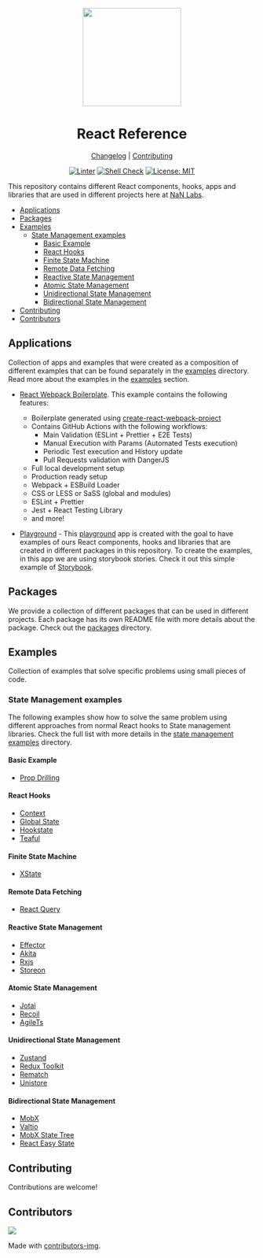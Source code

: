 <div align="center">
<p>
    <img
        style="width: 200px"
        width="200"
        src="https://avatars.githubusercontent.com/u/4426989?s=200&v=4"
    >
</p>
<h1>React Reference</h1>

[Changelog](#) |
[Contributing](./CONTRIBUTING.md)

</div>
<div align="center">

[![Linter][linterbadge]][linterurl]
[![Shell Check][shellcheckbadge]][shellcheckurl]
[![License: MIT][licensebadge]][licenseurl]

</div>

This repository contains different React components, hooks, apps and libraries that are used in different projects
here at [NaN Labs](https://www.nanlabs.com/).

- [Applications](#applications)
- [Packages](#packages)
- [Examples](#examples)
  - [State Management examples](#state-management-examples)
    - [Basic Example](#basic-example)
    - [React Hooks](#react-hooks)
    - [Finite State Machine](#finite-state-machine)
    - [Remote Data Fetching](#remote-data-fetching)
    - [Reactive State Management](#reactive-state-management)
    - [Atomic State Management](#atomic-state-management)
    - [Unidirectional State Management](#unidirectional-state-management)
    - [Bidirectional State Management](#bidirectional-state-management)
- [Contributing](#contributing)
- [Contributors](#contributors)

## Applications

Collection of apps and examples that were created as a composition of different examples that
can be found separately in the [examples](./examples/) directory.
Read more about the examples in the [examples](#examples) section.

- [React Webpack Boilerplate](https://github.com/nanlabs/react-webpack-boilerplate/tree/main/.github/workflows). This example contains the following features:

  - Boilerplate generated using [create-react-webpack-project](https://www.npmjs.com/package/create-react-webpack-project)
  - Contains GitHub Actions with the following workflows:
    - Main Validation (ESLint + Prettier + E2E Tests)
    - Manual Execution with Params (Automated Tests execution)
    - Periodic Test execution and History update
    - Pull Requests validation with DangerJS
  - Full local development setup
  - Production ready setup
  - Webpack + ESBuild Loader
  - CSS or LESS or SaSS (global and modules)
  - ESLint + Prettier
  - Jest + React Testing Library
  - and more!

- [Playground](./apps/playground/) - This [playground](./apps/playground/) app is created with the goal to have examples of ours React components, hooks and libraries that are created in different packages in this repository. To create the examples, in this app we are using storybook stories. Check it out this simple example of [Storybook](./apps/playground/src/stories/Header.stories.tsx).

## Packages

We provide a collection of different packages that can be used in different projects. Each package has its own README file with more details about the package. Check out the [packages](./packages/) directory.

## Examples

Collection of examples that solve specific problems using small pieces of code.

### State Management examples

The following examples show how to solve the same problem using different approaches from
normal React hooks to State management libraries. Check the full list with more details in the [state management examples](./examples/state-management/) directory.

#### Basic Example

- [Prop Drilling](./examples/state-management/examples/hooks-prop-drilling/)

#### React Hooks

- [Context](./examples/state-management/examples/hooks-context/)
- [Global State](./examples/state-management/examples/hooks-global-state/)
- [Hookstate](./examples/state-management/examples/hooks-hookstate/)
- [Teaful](./examples/state-management/examples/hooks-teaful/)

#### Finite State Machine

- [XState](./examples/state-management/examples/fsm-xstate/)

#### Remote Data Fetching

- [React Query](./examples/state-management/examples/api-react-query/)

#### Reactive State Management

- [Effector](./examples/state-management/examples/reactive-effector/)
- [Akita](./examples/state-management/examples/reactive-akita/)
- [Rxjs](./examples/state-management/examples/reactive-rxjs/)
- [Storeon](./examples/state-management/examples/reactive-storeon/)

#### Atomic State Management

- [Jotai](./examples/state-management/examples/atomic-jotai/)
- [Recoil](./examples/state-management/examples/atomic-recoil/)
- [AgileTs](./examples/state-management/examples/atomic-agilets/)

#### Unidirectional State Management

- [Zustand](./examples/state-management/examples/unidirectional-zustand/)
- [Redux Toolkit](./examples/state-management/examples/unidirectional-redux-toolkit/)
- [Rematch](./examples/state-management/examples/unidirectional-rematch/)
- [Unistore](./examples/state-management/examples/unidirectional-unistore/)

#### Bidirectional State Management

- [MobX](./examples/state-management/examples/bidirectional-mobx/)
- [Valtio](./examples/state-management/examples/bidirectional-valtio/)
- [MobX State Tree](./examples/state-management/examples/bidirectional-mobx-state-tree/)
- [React Easy State](./examples/state-management/examples/bidirectional-easy-state/)

## Contributing

Contributions are welcome!

## Contributors

<a href="https://github.com/nanlabs/nancy.js/contributors">
  <img src="https://contrib.rocks/image?repo=nanlabs/nancy.js"/>
</a>

Made with [contributors-img](https://contrib.rocks).

[linterbadge]: https://github.com/nanlabs/nancy.js/actions/workflows/lint.yml/badge.svg
[shellcheckbadge]: https://github.com/nanlabs/nancy.js/actions/workflows/shellcheck.yml/badge.svg
[licensebadge]: https://img.shields.io/badge/License-MIT-blue.svg
[linterurl]: https://github.com/nanlabs/nancy.js/actions/workflows/lint.yml
[shellcheckurl]: https://github.com/nanlabs/nancy.js/actions/workflows/shellcheck.yml
[licenseurl]: https://github.com/nanlabs/nancy.js/blob/main/LICENSE
